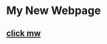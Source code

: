 # My New Webpage



 <a href="https://christopermeneses.github.io/MY-NEW-WEBPAGE/"><h2> click mw</h2> </a>
